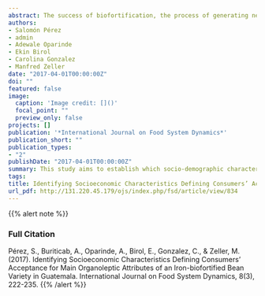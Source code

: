 ```yaml
---
abstract: The success of biofortification, the process of generating new staple crops varieties with higher micronutrient content, depends on whether those biofortified cultivars are accepted by target populations. Consumer behavior economics argues that socioeconomic, cultural and biological characteristics define consumer preferences for specific product attribute. This study aims to establish which socio-demographic characteristics predict respondents’ preferences for the main sensory attributes of an iron bean variety. A home use testing approach and sensory evaluation was applied to 360 families in northwest Guatemala. We found that revealed preferences are mostly culturally formed and market related, more than influenced by socio-demographic characteristics.
authors:
- Salomón Pérez
- admin
- Adewale Oparinde
- Ekin Birol
- Carolina Gonzalez
- Manfred Zeller
date: "2017-04-01T00:00:00Z"
doi: ""
featured: false
image:
  caption: 'Image credit: []()'
  focal_point: ""
  preview_only: false
projects: []
publication: '*International Journal on Food System Dynamics*'
publication_short: ""
publication_types: 
- "2"
publishDate: "2017-04-01T00:00:00Z"
summary: This study aims to establish which socio-demographic characteristics predict respondents’ preferences for the main sensory attributes of an iron bean variety. A home use testing approach and sensory evaluation was applied to 360 families in northwest Guatemala. We found that revealed preferences are mostly culturally formed and market related, more than influenced by socio-demographic characteristics.
tags: 
title: Identifying Socioeconomic Characteristics Defining Consumers’ Acceptance for Main Organoleptic Attributes of an Iron-biofortified Bean Variety in Guatemala
url_pdf: http://131.220.45.179/ojs/index.php/fsd/article/view/834
---
```


{{% alert note %}}
### Full Citation
Pérez, S., Buriticab, A., Oparinde, A., Birol, E., Gonzalez, C., & Zeller, M. (2017). Identifying Socioeconomic Characteristics Defining Consumers’ Acceptance for Main Organoleptic Attributes of an Iron-biofortified Bean Variety in Guatemala. International Journal on Food System Dynamics, 8(3), 222-235.
{{% /alert %}}

